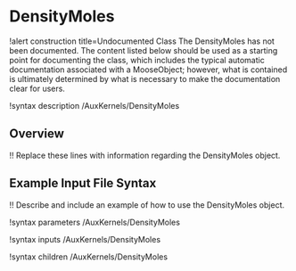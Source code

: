 # DensityMoles

!alert construction title=Undocumented Class
The DensityMoles has not been documented. The content listed below should be used as a starting point for
documenting the class, which includes the typical automatic documentation associated with a
MooseObject; however, what is contained is ultimately determined by what is necessary to make the
documentation clear for users.

!syntax description /AuxKernels/DensityMoles

## Overview

!! Replace these lines with information regarding the DensityMoles object.

## Example Input File Syntax

!! Describe and include an example of how to use the DensityMoles object.

!syntax parameters /AuxKernels/DensityMoles

!syntax inputs /AuxKernels/DensityMoles

!syntax children /AuxKernels/DensityMoles
